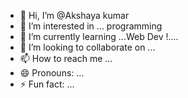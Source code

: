 - 👋 Hi, I’m @Akshaya kumar
- 👀 I’m interested in ... programming
- 🌱 I’m currently learning ...Web Dev !....
- 💞️ I’m looking to collaborate on ...
- 📫 How to reach me ...
- 😄 Pronouns: ...
- ⚡ Fun fact: ...

<!---
Akshayakumar0207/Akshayakumar0207 is a ✨ special ✨ repository because its `README.md` (this file) appears on your GitHub profile.
You can click the Preview link to take a look at your changes.
--->
